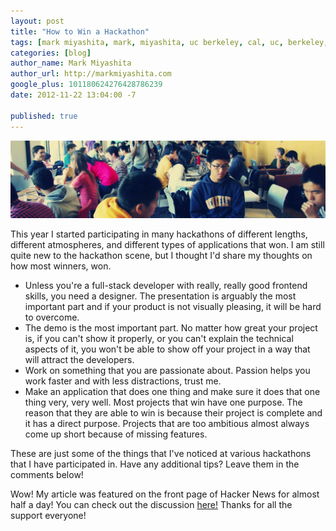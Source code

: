 ```yaml
---
layout: post
title: "How to Win a Hackathon"
tags: [mark miyashita, mark, miyashita, uc berkeley, cal, uc, berkeley, university of california, berkeley, computer science, cs, eecs, electrical engineering, mac, iphone, mac os x, mac hints, binaryage, mac hints from binaryage, hackathons, hackjams, berkeley, facebook hackathon, hackathon]
categories: [blog]
author_name: Mark Miyashita
author_url: http://markmiyashita.com
google_plus: 101180624276428786239
date: 2012-11-22 13:04:00 -7

published: true
---
```


<img src="/public/images/hackathon.jpg" class="image-full-width image-rounded">

This year I started participating in many hackathons of different lengths, different atmospheres, and different types of applications that won. I am still quite new to the hackathon scene, but I thought I'd share my thoughts on how most winners, won.

* Unless you're a full-stack developer with really, really good frontend skills, you need a designer. The presentation is arguably the most important part and if your product is not visually pleasing, it will be hard to overcome.
* The demo is the most important part. No matter how great your project is, if you can't show it properly, or you can't explain the technical aspects of it, you won't be able to show off your project in a way that will attract the developers.
* Work on something that you are passionate about. Passion helps you work faster and with less distractions, trust me.
* Make an application that does one thing and make sure it does that one thing very, very well. Most projects that win have one purpose. The reason that they are able to win is because their project is complete and it has a direct purpose. Projects that are too ambitious almost always come up short because of missing features.

These are just some of the things that I've noticed at various hackathons that I have participated in. Have any additional tips? Leave them in the comments below!

Wow! My article was featured on the front page of Hacker News for almost half a day! You can check out the discussion <a href="http://news.ycombinator.com/item?id=4830418">here!</a> Thanks for all the support everyone!
